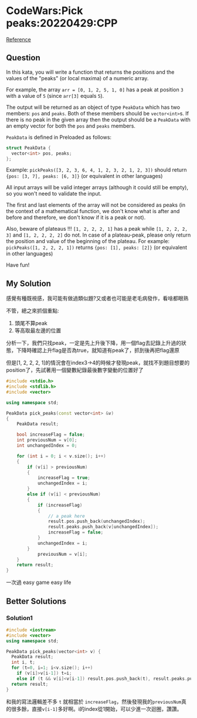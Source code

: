 # CodeWars:Pick peaks:20220429:CPP

[Reference](https://www.codewars.com/kata/5279f6fe5ab7f447890006a7)



## Question

In this kata, you will write a function that returns the positions and the values of the "peaks" (or local maxima) of a numeric array.

For example, the array `arr = [0, 1, 2, 5, 1, 0]` has a peak at position `3` with a value of `5` (since `arr[3]` equals `5`).

The output will be returned as an object of type `PeakData` which has two members: `pos` and `peaks`. Both of these members should be `vector<int>`s. If there is no peak in the given array then the output should be a `PeakData` with an empty vector for both the `pos` and `peaks` members.

`PeakData` is defined in Preloaded as follows:

```cpp
struct PeakData {
  vector<int> pos, peaks;
};
```

Example: `pickPeaks([3, 2, 3, 6, 4, 1, 2, 3, 2, 1, 2, 3])` should return `{pos: [3, 7], peaks: [6, 3]}` (or equivalent in other languages)

All input arrays will be valid integer arrays (although it could still be empty), so you won't need to validate the input.

The first and last elements of the array will not be considered as peaks (in the context of a mathematical function, we don't know what is after and before and therefore, we don't know if it is a peak or not).

Also, beware of plateaus !!! `[1, 2, 2, 2, 1]` has a peak while `[1, 2, 2, 2, 3]` and `[1, 2, 2, 2, 2]` do not. In case of a plateau-peak, please only return the position and value of the beginning of the plateau. For example: `pickPeaks([1, 2, 2, 2, 1])` returns `{pos: [1], peaks: [2]}` (or equivalent in other languages)

Have fun!

## My Solution

感覺有種既視感，我可能有做過類似題?又或者也可能是老毛病發作，看啥都眼熟

不管，總之來抓個重點:

1. 頭尾不算peak
2. 等高取最左邊的位置



分析一下，我們只找peak，一定是先上升後下降，用一個flag去記錄上升過的狀態，下降時確認上升flag是否為true，就知道有peak了，抓到後再把flag還原

但是[1, 2, 2, 2, 1]的情況會在index3->4的時候才發現peak，就找不到題目想要的position了，先試著用一個變數紀錄最後數字變動的位置好了

```cpp
#include <stdio.h>
#include <stdlib.h>
#include <vector>

using namespace std;

PeakData pick_peaks(const vector<int> &v)
{
    PeakData result;

    bool increaseFlag = false;
    int previousNum = v[0];
    int unchangedIndex = 0;

    for (int i = 0; i < v.size(); i++)
    {
        if (v[i] > previousNum)
        {
            increaseFlag = true;
            unchangedIndex = i;
        }
        else if (v[i] < previousNum)
        {
            if (increaseFlag)
            {
                // a peak here
                result.pos.push_back(unchangedIndex);
                result.peaks.push_back(v[unchangedIndex]);
                increaseFlag = false;
            }
            unchangedIndex = i;
        }
            previousNum = v[i];
    }
    return result;
}
```

一次過 easy game easy life

## Better Solutions

### Solution1

```cpp
#include <iostream>
#include <vector>
using namespace std;

PeakData pick_peaks(vector<int> v) {
  PeakData result;
  int i, t;
  for (t=0, i=1; i<v.size(); i++)
    if (v[i]>v[i-1]) t=i;
    else if (t && v[i]<v[i-1]) result.pos.push_back(t), result.peaks.push_back(v[t]), t=0;
  return result;
}
```

和我的寫法邏輯差不多 `t` 就相當於 `increaseFlag`，然後發現我的`previousNum`真的很多餘，直接`v[i-1]`多好啊。i的index從1開始，可以少進一次迴圈，讚讚。
